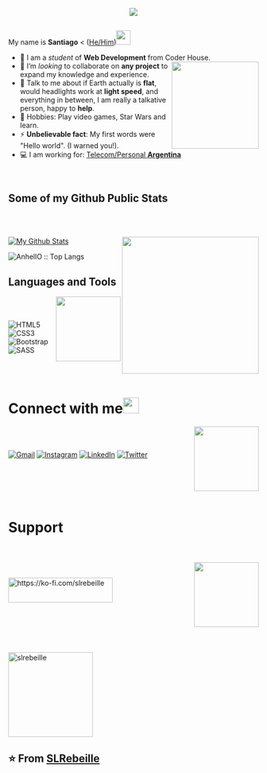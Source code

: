 <p align="center"><img src="https://i.imgur.com/A6bWGFl.gif"/></p>

## 

My name is **Santiago** < ([He/Him](https://www.mypronouns.org/he-him))<img src="https://user-images.githubusercontent.com/109183267/178823367-c546361e-cc5f-41f1-8148-f50ea79d07fa.gif" width="29px">
- 🔭 I am a *student* of **Web Development** from Coder House. <img src="https://user-images.githubusercontent.com/109183267/178795602-8e6ab9a8-8998-44b0-a1c6-b0a0d23d5653.png" align="right" height="175" />
- 👯 I’m *looking* to collaborate on **any project** to expand my knowledge and experience.
- 💬 Talk to me about if Earth actually is **flat**, would headlights work at **light speed**, and everything in between, I am really a talkative person, happy to **help**.
- 👾 Hobbies: Play video games, Star Wars and learn.
- ⚡ **Unbelievable fact**: My first words were "Hello world". (I warned you!).
- 💻 I am working for: <a href="https://www.personal.com.ar">Telecom/Personal **Argentina**</a>

<br>

## Some of my Github Public Stats


<br>
<br>


[![My Github Stats](https://github-readme-stats.vercel.app/api?username=SLRebeille&show_icons=true&title_color=3793c4&icon_color=ffbb00&text_color=ffffff&bg_color=000000)](https://github.com/SLRebeille)
<img src="https://user-images.githubusercontent.com/109183267/178798629-cc1c6afb-58c8-4ef8-afa2-d4adcfcfd8eb.png" align="right" height="275" />
<br>

<img src="https://github-readme-stats.vercel.app/api/top-langs/?username=SLRebeille&langs_count=10&title_color=3793c4&icon_color=ffbb00&text_color=ffffff&bg_color=000000&layout=compact" alt="AnhellO :: Top Langs" />

<br>

## Languages and Tools

<img src="https://user-images.githubusercontent.com/109183267/178802272-b0882df9-756c-4d75-a76b-d45ab55489d5.png" align="right" height="130" />

<br>
<br>

![HTML5](https://img.shields.io/badge/html5-%23E34F26.svg?style=for-the-badge&logo=html5&logoColor=white) ![CSS3](https://img.shields.io/badge/css3-%231572B6.svg?style=for-the-badge&logo=css3&logoColor=white) ![Bootstrap](https://img.shields.io/badge/bootstrap-%23563D7C.svg?style=for-the-badge&logo=bootstrap&logoColor=white) ![SASS](https://img.shields.io/badge/SASS-hotpink.svg?style=for-the-badge&logo=SASS&logoColor=white)

<br>
<br>

# Connect with me<img src="https://user-images.githubusercontent.com/109183267/178822608-a1feb258-4bd2-4f11-b071-c6c080763e9f.gif" height="32px">

<img src="https://user-images.githubusercontent.com/109183267/178796906-6beea195-c37a-448c-b312-e2a8073b98ad.png" align="right" height="130" />

<br>
<br>

<a href="mailto:santiagorebeille@gmail.com">![Gmail](https://img.shields.io/badge/Gmail-D14836?style=for-the-badge&logo=gmail&logoColor=white)</a>
<a href=https://www.instagram.com/beatersatanic/>![Instagram](https://img.shields.io/badge/Instagram-%23E4405F.svg?style=for-the-badge&logo=Instagram&logoColor=white)</a>
<a href="https://www.linkedin.com/in/santiago-rebeille-957916241/">![LinkedIn](https://img.shields.io/badge/linkedin-%230077B5.svg?style=for-the-badge&logo=linkedin&logoColor=white)</a>
<a href="https://twitter.com/BeaterSatanic/">![Twitter](https://img.shields.io/badge/Twitter-%231DA1F2.svg?style=for-the-badge&logo=Twitter&logoColor=white)</a>

<br>
<br>
<br>
<br>

# Support

<br>
<br>


<img src="https://user-images.githubusercontent.com/109183267/178821613-24e1aaf5-66c5-45b5-b39f-1b580ca015e6.png" align="right" height="130" />

<br>

<p><a href="https://ko-fi.com/slrebeille"> <img align="left" src="https://cdn.ko-fi.com/cdn/kofi3.png?v=3" height="50" width="210" alt="https://ko-fi.com/slrebeille" /></a></p>

<br>
<br>
<br>
<br>
<br>
<br>
<br>
<br>

<p align="left"><img width="170" src="https://komarev.com/ghpvc/?username=slrebeille&label=Profile%20views&color=0e75b6&style=flat" alt="slrebeille" /></p>

## ⭐️ From [SLRebeille](https://github.com/SLRebeille)
